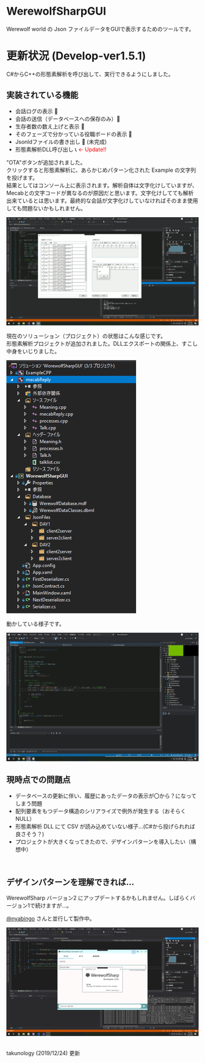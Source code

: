 # WerewolfSharpGUI
Werewolf world の Json ファイルデータをGUIで表示するためのツールです。

# 更新状況 (Develop-ver1.5.1)
C#からC++の形態素解析を呼び出して、実行できるようにしました。</br>

## 実装されている機能

- 会話ログの表示 💬
- 会話の送信（データベースへの保存のみ）👨
- 生存者数の数え上げと表示 👬
- そのフェーズで分かっている役職ボードの表示 🐺
- Jsonldファイルの書き出し 📝 (未完成)
- 形態素解析DLL呼び出し 📞<font color="Red"> ← Update!!</font>

"OTA"ボタンが追加されました。</br>
クリックすると形態素解析に、あらかじめパターン化された Example の文字列を投げます。</br>
結果としてはコンソール上に表示されます。解析自体は文字化けしていますが、Mecabとの文字コードが異なるのが原因だと思います。文字化けしてても解析出来ているとは思います。最終的な会話が文字化けしていなければそのまま使用しても問題ないかもしれません。

![screenshot](Images/ver1_5_1(1).png "screenshot")

現在のソリューション（プロジェクト）の状態はこんな感じです。</br>
形態素解析プロジェクトが追加されました。DLLエクスポートの関係上、すこし中身をいじりました。

![screenshot](Images/ver1_5_1(2).png "screenshot")

動かしている様子です。<br/>

![s](Images/ver1_5_1.gif "sc")


## 現時点での問題点

- データベースの更新に伴い、履歴にあったデータの表示が〇から？になってしまう問題
- 配列要素をもつデータ構造のシリアライズで例外が発生する（おそらくNULL）
- 形態素解析 DLL にて CSV が読み込めていない様子...(C#から投げられれば良さそう？)
- プロジェクトが大きくなってきたので、デザインパターンを導入したい（構想中）

<br/>

## デザインパターンを理解できれば...
WerewolfSharp バージョン2 にアップデートするかもしれません。しばらくバージョン1で続けますが...。

[@nyabingo](https://github.com/nyabingo) さんと並行して製作中。

![s](Images/ver2.png)


</br>
takunology (2019/12/24) 更新